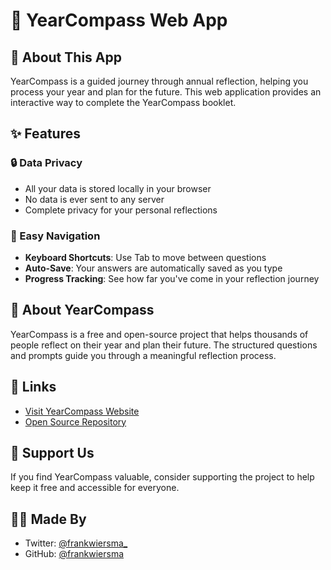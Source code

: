 # 🎯 YearCompass Web App

## 📖 About This App
YearCompass is a guided journey through annual reflection, helping you process your year and plan for the future. This web application provides an interactive way to complete the YearCompass booklet.

## ✨ Features

### 🔒 Data Privacy
- All your data is stored locally in your browser
- No data is ever sent to any server
- Complete privacy for your personal reflections

### 🚀 Easy Navigation
- **Keyboard Shortcuts**: Use Tab to move between questions
- **Auto-Save**: Your answers are automatically saved as you type
- **Progress Tracking**: See how far you've come in your reflection journey

## 💫 About YearCompass
YearCompass is a free and open-source project that helps thousands of people reflect on their year and plan their future. The structured questions and prompts guide you through a meaningful reflection process.

## 🔗 Links
- [Visit YearCompass Website](https://yearcompass.osint-app.com)
- [Open Source Repository](https://github.com/frankwiersma/yearcompass)

## 💝 Support Us
If you find YearCompass valuable, consider supporting the project to help keep it free and accessible for everyone.

## 👨‍💻 Made By
- Twitter: [@frankwiersma_](https://x.com/frankwiersma_)
- GitHub: [@frankwiersma](https://github.com/frankwiersma)
